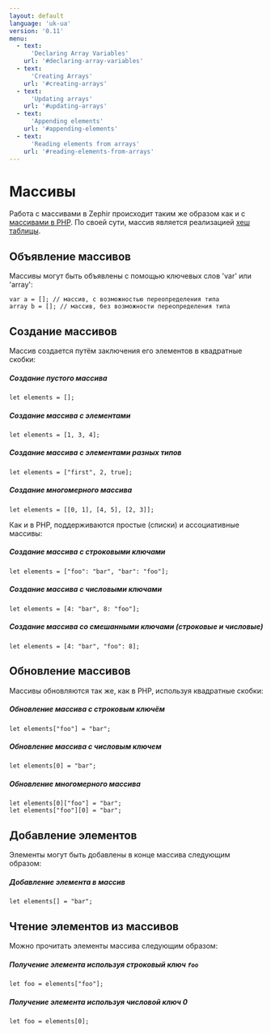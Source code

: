 ```yaml
---
layout: default
language: 'uk-ua'
version: '0.11'
menu:
  - text:
      'Declaring Array Variables'
    url: '#declaring-array-variables'
  - text:
      'Creating Arrays'
    url: '#creating-arrays'
  - text:
      'Updating arrays'
    url: '#updating-arrays'
  - text:
      'Appending elements'
    url: '#appending-elements'
  - text:
      'Reading elements from arrays'
    url: '#reading-elements-from-arrays'
---
```

# Массивы

Работа с массивами в Zephir происходит таким же образом как и с [массивами в PHP](http://www.php.net/manual/en/language.types.array.php). По своей сути, массив является реализацией [хеш таблицы](http://en.wikipedia.org/wiki/Hash_table).

<a name='declaring-array-variables'></a>

## Объявление массивов

Массивы могут быть объявлены с помощью ключевых слов 'var' или 'array':

```zephir
var a = []; // массив, с возможностью переопределения типа
array b = []; // массив, без возможности переопределения типа
```

<a name='creating-arrays'></a>

## Создание массивов

Массив создается путём заключения его элементов в квадратные скобки:

##### Создание пустого массива

```zephir
let elements = [];
```

##### Создание массива с элементами

```zephir
let elements = [1, 3, 4];
```

##### Создание массива с элементами разных типов

```zephir
let elements = ["first", 2, true];
```

##### Создание многомерного массива

```zephir
let elements = [[0, 1], [4, 5], [2, 3]];
```

Как и в PHP, поддерживаются простые (списки) и ассоциативные массивы:

##### Создание массива с строковыми ключами

```zephir
let elements = ["foo": "bar", "bar": "foo"];
```

##### Создание массива с числовыми ключами

```zephir
let elements = [4: "bar", 8: "foo"];
```

##### Создание массива со смешанными ключами (строковые и числовые)

```zephir
let elements = [4: "bar", "foo": 8];
```

<a name='updating-arrays'></a>

## Обновление массивов

Массивы обновляются так же, как в PHP, используя квадратные скобки:

##### Обновление массива с строковым ключём

```zephir
let elements["foo"] = "bar";
```

##### Обновление массива с числовым ключем

```zephir
let elements[0] = "bar";
```

##### Обновление многомерного массива

```zephir
let elements[0]["foo"] = "bar";
let elements["foo"][0] = "bar";
```

<a name='appending-elements'></a>

## Добавление элементов

Элементы могут быть добавлены в конце массива следующим образом:

##### Добавление элемента в массив

```zephir
let elements[] = "bar";
```

<a name='reading-elements-from-arrays'></a>

## Чтение элементов из массивов

Можно прочитать элементы массива следующим образом:

##### Получение элемента используя строковый ключ `foo`

```zephir
let foo = elements["foo"];
```

##### Получение элемента используя числовой ключ 0

```zephir
let foo = elements[0];
```
